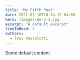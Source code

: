 ```yaml
---
title: "My Fifth Post"
date: 2021-03-16T20:14:12-04:00
hero: /images/hero-3.jpg
excerpt: "A default excerpt"
timeToRead: 5
authors:
  - Troy Vassalotti
---
```


Some default content
